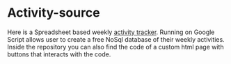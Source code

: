 # Activity-source

Here is a Spreadsheet based weekly <a href="https://github.com/girolamodaschio/activity-source">activity tracker</a>. 
Running on Google Script allows user to create a free NoSql database of their weekly activities.
Inside the repository you can also find the code of a custom html page with buttons that interacts with the code.

